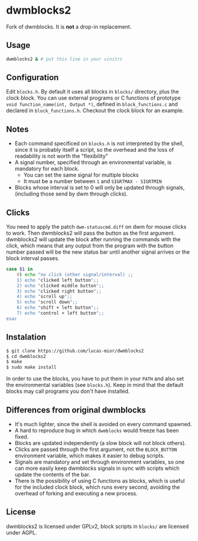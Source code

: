 # dwmblocks2
Fork of dwmblocks. It is **not** a drop-in replacement.

## Usage
```sh
dwmblocks2 & # put this line in your xinitrc
```

## Configuration
Edit `blocks.h`.
By default it uses all blocks in `blocks/` directory,
plus the clock block.
You can use external programs or C functions of
prototype `void function_name(int, Output *)`,
defined in `block_functions.c` and declared in `block_functions.h`.
Checkout the clock block for an example.

## Notes
- Each command specificed on `blocks.h` is not interpreted by the shell,
  since it is probably itself a script, so the overhead and the loss
  of readability is not worth the "flexibility"
- A signal number, specified through an environmental variable,
  is mandatory for each block.
  * You can set the same signal for multiple blocks
  * It must be a number between `1` and `SIGRTMAX - SIGRTMIN`
- Blocks whose interval is set to 0 will only be updated through signals,
  (including those send by dwm through clicks).

## Clicks
You need to apply the patch `dwm-statuscmd.diff` on dwm
for mouse clicks to work.
Then dwmblocks2 will pass the button as the first argument.
dwmblocks2 will update the block after running
the commands with the click, which means that any output
from the program with the button number passed
will be the new status bar until another signal arrives or
the block interval passes.
```sh
case $1 in
    0) echo "no click (other signal/interval) ;;
    1) echo "clicked left button";;
    2) echo "clicked middle button";;
    3) echo "clicked right button";;
    4) echo "scroll up";;
    5) echo "scroll down";;
    6) echo "shift + left button";;
    7) echo "control + left button";;
esac
```

## Instalation
```sh
$ git clone https://github.com/lucas-mior/dwmblocks2
$ cd dwmblocks2
$ make
$ sudo make install
```
In order to use the blocks, you have to put them in your
`PATH` and also set the environmental variables (see `blocks.h`).
Keep in mind that the default blocks may call programs you don't have installed.

## Differences from original dwmblocks
- It's much lighter, since the shell is avoided on every command spawned.
- A hard to reproduce bug in which `dwmblocks` would freeze has been fixed.
- Blocks are updated independently (a slow block will not block others).
- Clicks are passed through the first argument, not the `BLOCK_BUTTON`
  environment variable, which makes it easier to debug scripts.
- Signals are mandatory and set through environment variables, so one
  can more easily keep dwmblocks signals in sync with scripts which update
  the contents of the bar.
- There is the possibility of using C functions as blocks, which is
  useful for the included clock block, which runs every second, avoiding the
  overhead of forking and executing a new process.

## License
dwmblocks2 is licensed under GPLv2,
block scripts in `blocks/` are licensed under AGPL.
